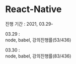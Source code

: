 # React-Native
진행 기간 : 2021, 03.29-

03.29 :  <br/> node, babel,  강의진행률(53/436)

03.30 :  <br/> node, babel,  강의진행률(83/436)
